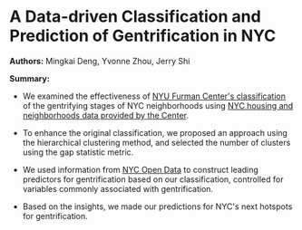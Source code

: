 # A Data-driven Classification and Prediction of Gentrification in NYC

**Authors:** Mingkai Deng, Yvonne Zhou, Jerry Shi

**Summary:** 

- We examined the effectiveness of [NYU Furman Center's classification](http://furmancenter.org/thestoop/entry/new-report-analyzes-new-york-citys-gentrifying-neighborhoods-and-finds-dram) of the gentrifying stages of NYC neighborhoods using [NYC housing and neighborhoods data provided by the Center](http://app.coredata.nyc). 

- To enhance the original classification, we proposed an approach using the hierarchical clustering method, and selected the number of clusters using the gap statistic metric. 

- We used information from [NYC Open Data](https://opendata.cityofnewyork.us) to construct leading predictors for gentrification based on our classification, controlled for variables commonly associated with gentrification. 

- Based on the insights, we made our predictions for NYC's next hotspots for gentrification. 
